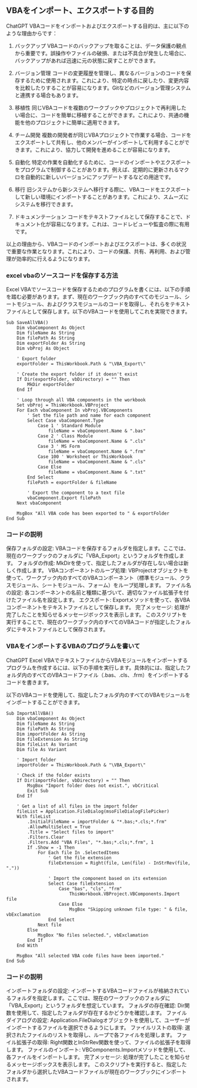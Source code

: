 ## VBAをインポート、エクスポートする目的
ChatGPT
VBAコードをインポートおよびエクスポートする目的は、主に以下のような理由からです：

1. バックアップ
VBAコードのバックアップを取ることは、データ保護の観点から重要です。誤操作やファイルの破損、または不具合が発生した場合に、バックアップがあれば迅速に元の状態に戻すことができます。

2. バージョン管理
コードの変更履歴を管理し、異なるバージョンのコードを保存するために使用されます。これにより、特定の時点に戻したり、変更内容を比較したりすることが容易になります。Gitなどのバージョン管理システムと連携する場合もあります。

3. 移植性
同じVBAコードを複数のワークブックやプロジェクトで再利用したい場合に、コードを簡単に移植することができます。これにより、共通の機能を他のプロジェクトに簡単に適用できます。

4. チーム開発
複数の開発者が同じVBAプロジェクトで作業する場合、コードをエクスポートして共有し、他のメンバーがインポートして利用することができます。これにより、協力して開発を進めることが容易になります。

5. 自動化
特定の作業を自動化するために、コードのインポートやエクスポートをプログラムで制御することがあります。例えば、定期的に更新されるマクロを自動的に新しいバージョンにアップデートするなどの用途です。

6. 移行
旧システムから新システムへ移行する際に、VBAコードをエクスポートして新しい環境にインポートすることがあります。これにより、スムーズにシステムを移行できます。

7. ドキュメンテーション
コードをテキストファイルとして保存することで、ドキュメント化が容易になります。これは、コードレビューや監査の際に有用です。

以上の理由から、VBAコードのインポートおよびエクスポートは、多くの状況で重要な作業となります。これにより、コードの保護、共有、再利用、および管理が効率的に行えるようになります。



### excel vbaのソースコードを保存する方法

Excel VBAでソースコードを保存するためのプログラムを書くには、以下の手順を踏む必要があります。まず、現在のワークブック内のすべてのモジュール、シートモジュール、およびクラスモジュールのコードを取得し、それらをテキストファイルとして保存します。以下のVBAコードを使用してこれを実現できます。

``` VB
Sub SaveAllVBA()
    Dim vbaComponent As Object
    Dim fileName As String
    Dim filePath As String
    Dim exportFolder As String
    Dim vbProj As Object
    
    ' Export folder
    exportFolder = ThisWorkbook.Path & "\VBA_Export\"
    
    ' Create the export folder if it doesn't exist
    If Dir(exportFolder, vbDirectory) = "" Then
        MkDir exportFolder
    End If
    
    ' Loop through all VBA components in the workbook
    Set vbProj = ThisWorkbook.VBProject
    For Each vbaComponent In vbProj.VBComponents
        ' Set the file path and name for each component
        Select Case vbaComponent.Type
            Case 1 ' Standard Module
                fileName = vbaComponent.Name & ".bas"
            Case 2 ' Class Module
                fileName = vbaComponent.Name & ".cls"
            Case 3 ' MS Form
                fileName = vbaComponent.Name & ".frm"
            Case 100 ' Worksheet or ThisWorkbook
                fileName = vbaComponent.Name & ".cls"
            Case Else
                fileName = vbaComponent.Name & ".txt"
        End Select
        filePath = exportFolder & fileName
        
        ' Export the component to a text file
        vbaComponent.Export filePath
    Next vbaComponent
    
    MsgBox "All VBA code has been exported to " & exportFolder
End Sub
```

### コードの説明
保存フォルダの設定: VBAコードを保存するフォルダを指定します。ここでは、現在のワークブックのフォルダに「VBA_Export」というフォルダを作成します。
フォルダの作成: MkDirを使って、指定したフォルダが存在しない場合は新しく作成します。
VBAコンポーネントのループ処理: VBProjectオブジェクトを使って、ワークブック内のすべてのVBAコンポーネント（標準モジュール、クラスモジュール、シートモジュール、フォーム）をループ処理します。
ファイル名の設定: 各コンポーネントの名前と種類に基づいて、適切なファイル拡張子を付けたファイル名を設定します。
エクスポート: Exportメソッドを使って、各VBAコンポーネントをテキストファイルとして保存します。
完了メッセージ: 処理が完了したことを知らせるメッセージボックスを表示します。
このスクリプトを実行することで、現在のワークブック内のすべてのVBAコードが指定したフォルダにテキストファイルとして保存されます。

### VBAをインポートするVBAのプログラムを書いて
ChatGPT
Excel VBAでテキストファイルからVBAモジュールをインポートするプログラムを作成するには、以下の手順を実行します。具体的には、指定したフォルダ内のすべてのVBAコードファイル（.bas、.cls、.frm）をインポートするコードを書きます。

以下のVBAコードを使用して、指定したフォルダ内のすべてのVBAモジュールをインポートすることができます。

``` VB
Sub ImportAllVBA()
    Dim vbaComponent As Object
    Dim fileName As String
    Dim filePath As String
    Dim importFolder As String
    Dim fileExtension As String
    Dim fileList As Variant
    Dim file As Variant
    
    ' Import folder
    importFolder = ThisWorkbook.Path & "\VBA_Export\"
    
    ' Check if the folder exists
    If Dir(importFolder, vbDirectory) = "" Then
        MsgBox "Import folder does not exist.", vbCritical
        Exit Sub
    End If
    
    ' Get a list of all files in the import folder
    fileList = Application.FileDialog(msoFileDialogFilePicker)
    With fileList
        .InitialFileName = importFolder & "*.bas;*.cls;*.frm"
        .AllowMultiSelect = True
        .Title = "Select files to import"
        .Filters.Clear
        .Filters.Add "VBA Files", "*.bas;*.cls;*.frm", 1
        If .Show = -1 Then
            For Each file In .SelectedItems
                ' Get the file extension
                fileExtension = Right(file, Len(file) - InStrRev(file, "."))
                
                ' Import the component based on its extension
                Select Case fileExtension
                    Case "bas", "cls", "frm"
                        ThisWorkbook.VBProject.VBComponents.Import file
                    Case Else
                        MsgBox "Skipping unknown file type: " & file, vbExclamation
                End Select
            Next file
        Else
            MsgBox "No files selected.", vbExclamation
        End If
    End With
    
    MsgBox "All selected VBA code files have been imported."
End Sub
```

### コードの説明
インポートフォルダの設定: インポートするVBAコードファイルが格納されているフォルダを指定します。ここでは、現在のワークブックのフォルダに「VBA_Export」というフォルダを想定しています。
フォルダの存在確認: Dir関数を使用して、指定したフォルダが存在するかどうかを確認します。
ファイルダイアログの設定: Application.FileDialogオブジェクトを使用して、ユーザーがインポートするファイルを選択できるようにします。
ファイルリストの取得: 選択されたファイルのリストを取得し、ループで各ファイルを処理します。
ファイル拡張子の取得: Right関数とInStrRev関数を使って、ファイルの拡張子を取得します。
ファイルのインポート: VBComponents.Importメソッドを使用して、各ファイルをインポートします。
完了メッセージ: 処理が完了したことを知らせるメッセージボックスを表示します。
このスクリプトを実行すると、指定したフォルダから選択したVBAコードファイルが現在のワークブックにインポートされます。

